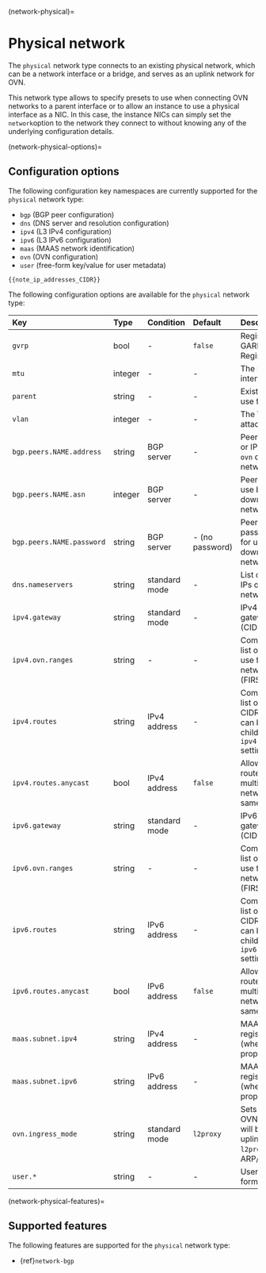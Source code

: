 (network-physical)=
# Physical network

<!-- Include start physical intro -->
The `physical` network type connects to an existing physical network, which can be a network interface or a bridge, and serves as an uplink network for OVN.
<!-- Include end physical intro -->

This network type allows to specify presets to use when connecting OVN networks to a parent interface or to allow an instance to use a physical interface as a NIC.
In this case, the instance NICs can simply set the `network`option to the network they connect to without knowing any of the underlying configuration details.

(network-physical-options)=
## Configuration options

The following configuration key namespaces are currently supported for the `physical` network type:

 - `bgp` (BGP peer configuration)
 - `dns` (DNS server and resolution configuration)
 - `ipv4` (L3 IPv4 configuration)
 - `ipv6` (L3 IPv6 configuration)
 - `maas` (MAAS network identification)
 - `ovn` (OVN configuration)
 - `user` (free-form key/value for user metadata)

```{note}
{{note_ip_addresses_CIDR}}
```

The following configuration options are available for the `physical` network type:

Key                             | Type      | Condition             | Default                   | Description
:--                             | :--       | :--                   | :--                       | :--
`gvrp`                          | bool      | -                     | `false`                   | Register VLAN using GARP VLAN Registration Protocol
`mtu`                           | integer   | -                     | -                         | The MTU of the new interface
`parent`                        | string    | -                     | -                         | Existing interface to use for network
`vlan`                          | integer   | -                     | -                         | The VLAN ID to attach to
`bgp.peers.NAME.address`        | string    | BGP server            | -                         | Peer address (IPv4 or IPv6) for use by `ovn` downstream networks
`bgp.peers.NAME.asn`            | integer   | BGP server            | -                         | Peer AS number for use by `ovn` downstream networks
`bgp.peers.NAME.password`       | string    | BGP server            | - (no password)           | Peer session password (optional) for use by `ovn` downstream networks
`dns.nameservers`               | string    | standard mode         | -                         | List of DNS server IPs on `physical` network
`ipv4.gateway`                  | string    | standard mode         | -                         | IPv4 address for the gateway and network (CIDR)
`ipv4.ovn.ranges`               | string    | -                     | -                         | Comma-separated list of IPv4 ranges to use for child OVN network routers (FIRST-LAST format)
`ipv4.routes`                   | string    | IPv4 address          | -                         | Comma-separated list of additional IPv4 CIDR subnets that can be used with child OVN networks `ipv4.routes.external` setting
`ipv4.routes.anycast`           | bool      | IPv4 address          | `false`                   | Allow the overlapping routes to be used on multiple networks/NIC at the same time
`ipv6.gateway`                  | string    | standard mode         | -                         | IPv6 address for the gateway and network (CIDR)
`ipv6.ovn.ranges`               | string    | -                     | -                         | Comma-separated list of IPv6 ranges to use for child OVN network routers (FIRST-LAST format)
`ipv6.routes`                   | string    | IPv6 address          | -                         | Comma-separated list of additional IPv6 CIDR subnets that can be used with child OVN networks `ipv6.routes.external` setting
`ipv6.routes.anycast`           | bool      | IPv6 address          | `false`                   | Allow the overlapping routes to be used on multiple networks/NIC at the same time
`maas.subnet.ipv4`              | string    | IPv4 address          | -                         | MAAS IPv4 subnet to register instances in (when using `network` property on NIC)
`maas.subnet.ipv6`              | string    | IPv6 address          | -                         | MAAS IPv6 subnet to register instances in (when using `network` property on NIC)
`ovn.ingress_mode`              | string    | standard mode         | `l2proxy`                 | Sets the method how OVN NIC external IPs will be advertised on uplink network: `l2proxy` (proxy ARP/NDP) or `routed`
`user.*`                        | string    | -                     | -                         | User-provided free-form key/value pairs

(network-physical-features)=
## Supported features

The following features are supported for the `physical` network type:

- {ref}`network-bgp`

